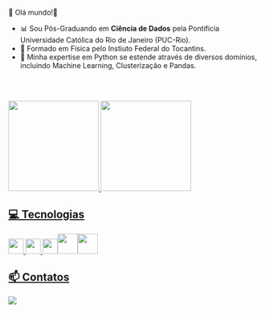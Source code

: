 💫 Olá mundo!💫 
- 📊 Sou Pós-Graduando em <b>Ciência de Dados</b> pela Pontifícia Universidade Católica do Rio de Janeiro (PUC-Rio).
- 🔭 Formado em Física pelo Instiuto Federal do Tocantins.
- 💭 Minha expertise em Python se estende através de diversos domínios, incluindo  Machine Learning, Clusterização e Pandas. 




<br/><br/>
<div >
<a href="https://github.com/Davisdenner">
<img loading="lazy" height="180em" src="https://github-readme-stats.vercel.app/api/top-langs/?username=Davisdenner&layout=compact&langs_count=7&theme=dark"/>
<img loading="lazy" height="180em" src="https://github-readme-stats.vercel.app/api?username=Davisdenner&show_icons=true&theme=dark&include_all_commits=true&count_private=true"/>
</div>

## 💻 Tecnologias
  <img src="https://cdn.jsdelivr.net/gh/devicons/devicon@latest/icons/python/python-original.svg" width="30" height="30" /> <img src="https://cdn.jsdelivr.net/gh/devicons/devicon@latest/icons/keras/keras-original.svg" width="30" height="30" /> <img src="https://cdn.jsdelivr.net/gh/devicons/devicon@latest/icons/tensorflow/tensorflow-original.svg" width="30" height="30"  /><img src="https://cdn.jsdelivr.net/gh/devicons/devicon@latest/icons/mysql/mysql-original-wordmark.svg" width="40" height="40"/><img src="https://cdn.jsdelivr.net/gh/devicons/devicon@latest/icons/microsoftsqlserver/microsoftsqlserver-original-wordmark.svg"  width="40" height="40"/>
          

 ##  📫 Contatos



<a href="https://www.linkedin.com/in/davis-denner-costa-silva-4536a51b0/" target="_blank"><img loading="lazy" src="https://img.shields.io/badge/-LinkedIn-%230077B5?style=for-the-badge&logo=linkedin&logoColor=white" target="_blank"></a>   






